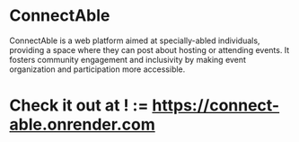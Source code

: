 # ConnectAble
ConnectAble is a web platform aimed at specially-abled individuals, providing a space where they can post about hosting or attending events. It fosters community engagement and inclusivity by making event organization and participation more accessible. 


# Check it out at ! := https://connect-able.onrender.com 
